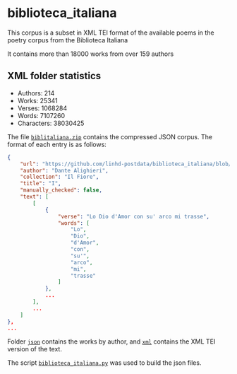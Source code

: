 # biblioteca_italiana
This corpus is a subset in XML TEI format of the available poems in the poetry corpus from the Biblioteca Italiana

It contains more than 18000 works from over 159 authors

## XML folder statistics

- Authors: 214
- Works: 25341
- Verses: 1068284
- Words: 7107260
- Characters: 38030425

The file [`biblitaliana.zip`](./biblitaliana.zip) contains the compressed JSON corpus. The format of each entry is as follows:
```json
{
    "url": "https://github.com/linhd-postdata/biblioteca_italiana/blob/master/xml/bibit000213",
    "author": "Dante Alighieri",
    "collection": "Il Fiore",
    "title": "I",
    "manually_checked": false,
    "text": [
        [
            {
                "verse": "Lo Dio d'Amor con su' arco mi trasse",
                "words": [
                    "Lo",
                    "Dio",
                    "d'Amor",
                    "con",
                    "su'",
                    "arco",
                    "mi",
                    "trasse"
                ]
            },
            ...
        ],
        ...
    ]
},
...
```

Folder [`json`](./json) contains the works by author, and [`xml`](./xml) contains the XML TEI version of the text.

The script [`biblioteca_italiana.py`](./biblioteca_italiana.py) was used to build the json files.